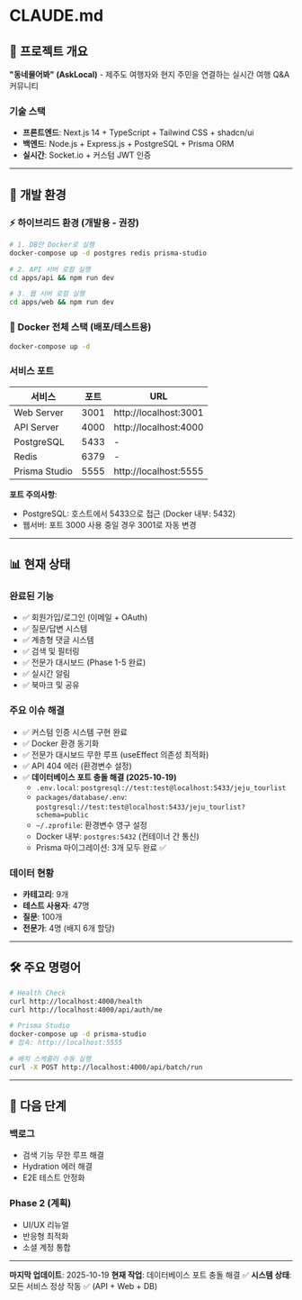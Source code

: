 # CLAUDE.md

## 🎯 프로젝트 개요

**"동네물어봐" (AskLocal)** - 제주도 여행자와 현지 주민을 연결하는 실시간 여행 Q&A 커뮤니티

### 기술 스택

- **프론트엔드**: Next.js 14 + TypeScript + Tailwind CSS + shadcn/ui
- **백엔드**: Node.js + Express.js + PostgreSQL + Prisma ORM
- **실시간**: Socket.io + 커스텀 JWT 인증

---

## 🚀 개발 환경

### ⚡ 하이브리드 환경 (개발용 - 권장)

```bash
# 1. DB만 Docker로 실행
docker-compose up -d postgres redis prisma-studio

# 2. API 서버 로컬 실행
cd apps/api && npm run dev

# 3. 웹 서버 로컬 실행
cd apps/web && npm run dev
```

### 🐳 Docker 전체 스택 (배포/테스트용)

```bash
docker-compose up -d
```

### 서비스 포트

| 서비스        | 포트 | URL                   |
| ------------- | ---- | --------------------- |
| Web Server    | 3001 | http://localhost:3001 |
| API Server    | 4000 | http://localhost:4000 |
| PostgreSQL    | 5433 | -                     |
| Redis         | 6379 | -                     |
| Prisma Studio | 5555 | http://localhost:5555 |

**포트 주의사항**:

- PostgreSQL: 호스트에서 5433으로 접근 (Docker 내부: 5432)
- 웹서버: 포트 3000 사용 중일 경우 3001로 자동 변경

---

## 📊 현재 상태

### 완료된 기능

- ✅ 회원가입/로그인 (이메일 + OAuth)
- ✅ 질문/답변 시스템
- ✅ 계층형 댓글 시스템
- ✅ 검색 및 필터링
- ✅ 전문가 대시보드 (Phase 1-5 완료)
- ✅ 실시간 알림
- ✅ 북마크 및 공유

### 주요 이슈 해결

- ✅ 커스텀 인증 시스템 구현 완료
- ✅ Docker 환경 동기화
- ✅ 전문가 대시보드 무한 루프 (useEffect 의존성 최적화)
- ✅ API 404 에러 (환경변수 설정)
- ✅ **데이터베이스 포트 충돌 해결 (2025-10-19)**
  - `.env.local`: `postgresql://test:test@localhost:5433/jeju_tourlist`
  - `packages/database/.env`: `postgresql://test:test@localhost:5433/jeju_tourlist?schema=public`
  - `~/.zprofile`: 환경변수 영구 설정
  - Docker 내부: `postgres:5432` (컨테이너 간 통신)
  - Prisma 마이그레이션: 3개 모두 완료 ✅

### 데이터 현황

- **카테고리**: 9개
- **테스트 사용자**: 47명
- **질문**: 100개
- **전문가**: 4명 (배지 6개 할당)

---

## 🛠️ 주요 명령어

```bash
# Health Check
curl http://localhost:4000/health
curl http://localhost:4000/api/auth/me

# Prisma Studio
docker-compose up -d prisma-studio
# 접속: http://localhost:5555

# 배치 스케줄러 수동 실행
curl -X POST http://localhost:4000/api/batch/run
```

---

## 🎯 다음 단계

### 백로그

- 검색 기능 무한 루프 해결
- Hydration 에러 해결
- E2E 테스트 안정화

### Phase 2 (계획)

- UI/UX 리뉴얼
- 반응형 최적화
- 소셜 계정 통합

---

**마지막 업데이트**: 2025-10-19
**현재 작업**: 데이터베이스 포트 충돌 해결 ✅
**시스템 상태**: 모든 서비스 정상 작동 ✅ (API + Web + DB)
